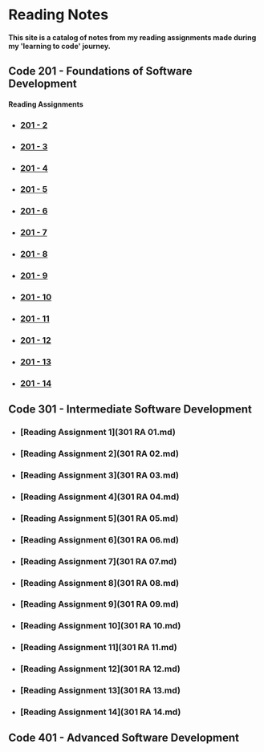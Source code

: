 # Reading Notes

#### This site is a catalog of notes from my reading assignments made during my 'learning to code' journey.



## Code 201 - Foundations of Software Development
#### Reading Assignments


* ### [201 - 2](201/RA-02.md)

* ### [201 - 3](201/RA-03.md)

* ### [201 - 4](201/RA-04.md)

* ### [201 - 5](201/RA-05.md)

* ### [201 - 6](201/RA-06.md)

* ### [201 - 7](201/RA-07.md)

* ### [201 - 8](201/RA-08.md)

* ### [201 - 9](201/RA-09.md)

* ### [201 - 10](201/RA-10.md)

* ### [201 - 11](201/RA-11.md)

* ### [201 - 12](201/RA-12.md)

* ### [201 - 13](201/RA-13.md)

* ### [201 - 14](201/RA-14.md)


## Code 301 - Intermediate Software Development
* ### [Reading Assignment 1](301 RA 01.md)

* ### [Reading Assignment 2](301 RA 02.md)

* ### [Reading Assignment 3](301 RA 03.md)

* ### [Reading Assignment 4](301 RA 04.md)

* ### [Reading Assignment 5](301 RA 05.md)

* ### [Reading Assignment 6](301 RA 06.md)

* ### [Reading Assignment 7](301 RA 07.md)

* ### [Reading Assignment 8](301 RA 08.md)

* ### [Reading Assignment 9](301 RA 09.md)

* ### [Reading Assignment 10](301 RA 10.md)

* ### [Reading Assignment 11](301 RA 11.md)

* ### [Reading Assignment 12](301 RA 12.md)

* ### [Reading Assignment 13](301 RA 13.md)

* ### [Reading Assignment 14](301 RA 14.md)

## Code 401 - Advanced Software Development




